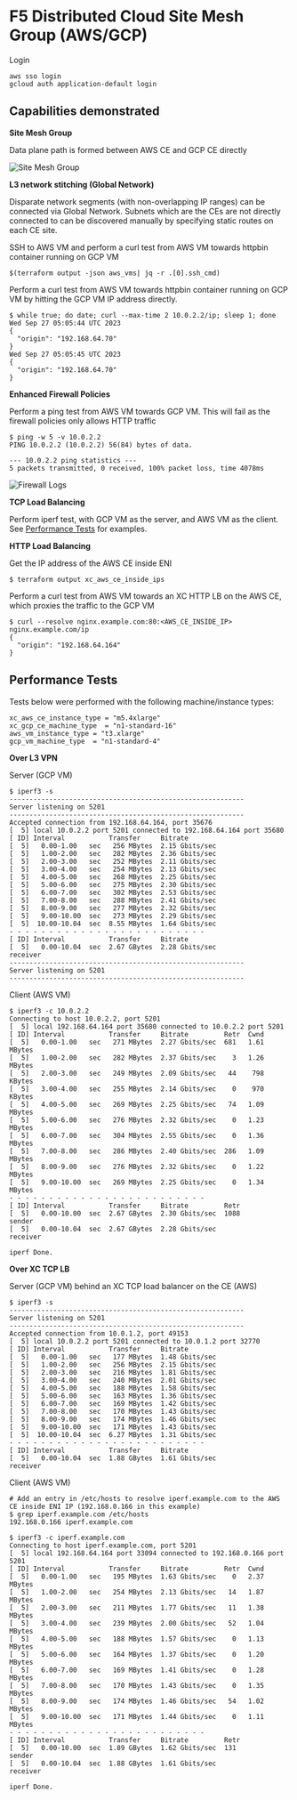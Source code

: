 # F5 Distributed Cloud Site Mesh Group (AWS/GCP)

Login
```
aws sso login
gcloud auth application-default login
```

## Capabilities demonstrated

**Site Mesh Group**

Data plane path is formed between AWS CE and GCP CE directly

![Site Mesh Group](assets/site-mesh-group.png)


**L3 network stitching (Global Network)**

Disparate network segments (with non-overlapping IP ranges) can be connected via Global Network. Subnets which are the CEs are not directly connected to can be discovered manually by specifying static routes on each CE site.

SSH to AWS VM and perform a curl test from AWS VM towards httpbin container running on GCP VM
```
$(terraform output -json aws_vms| jq -r .[0].ssh_cmd)
```

Perform a curl test from AWS VM towards httpbin container running on GCP VM by hitting the GCP VM IP address directly.
```
$ while true; do date; curl --max-time 2 10.0.2.2/ip; sleep 1; done
Wed Sep 27 05:05:44 UTC 2023
{
  "origin": "192.168.64.70"
}
Wed Sep 27 05:05:45 UTC 2023
{
  "origin": "192.168.64.70"
}
```

**Enhanced Firewall Policies**

Perform a ping test from AWS VM towards GCP VM. This will fail as the firewall policies only allows HTTP traffic
```
$ ping -w 5 -v 10.0.2.2
PING 10.0.2.2 (10.0.2.2) 56(84) bytes of data.

--- 10.0.2.2 ping statistics ---
5 packets transmitted, 0 received, 100% packet loss, time 4078ms
```

![Firewall Logs](assets/firewall-logs.png)

**TCP Load Balancing**

Perform iperf test, with GCP VM as the server, and AWS VM as the client. See [Performance Tests](#performance-tests) for examples.

**HTTP Load Balancing**

Get the IP address of the AWS CE inside ENI
```
$ terraform output xc_aws_ce_inside_ips
```

Perform a curl test from AWS VM towards an XC HTTP LB on the AWS CE, which proxies the traffic to the GCP VM
```
$ curl --resolve nginx.example.com:80:<AWS_CE_INSIDE_IP> nginx.example.com/ip
{
  "origin": "192.168.64.164"
}
```

## Performance Tests

Tests below were performed with the following machine/instance types:
```
xc_aws_ce_instance_type = "m5.4xlarge"
xc_gcp_ce_machine_type  = "n1-standard-16"
aws_vm_instance_type = "t3.xlarge"
gcp_vm_machine_type  = "n1-standard-4"
```

**Over L3 VPN**

Server (GCP VM)
```
$ iperf3 -s
-----------------------------------------------------------
Server listening on 5201
-----------------------------------------------------------
Accepted connection from 192.168.64.164, port 35676
[  5] local 10.0.2.2 port 5201 connected to 192.168.64.164 port 35680
[ ID] Interval           Transfer     Bitrate
[  5]   0.00-1.00   sec   256 MBytes  2.15 Gbits/sec
[  5]   1.00-2.00   sec   282 MBytes  2.36 Gbits/sec
[  5]   2.00-3.00   sec   252 MBytes  2.11 Gbits/sec
[  5]   3.00-4.00   sec   254 MBytes  2.13 Gbits/sec
[  5]   4.00-5.00   sec   268 MBytes  2.25 Gbits/sec
[  5]   5.00-6.00   sec   275 MBytes  2.30 Gbits/sec
[  5]   6.00-7.00   sec   302 MBytes  2.53 Gbits/sec
[  5]   7.00-8.00   sec   288 MBytes  2.41 Gbits/sec
[  5]   8.00-9.00   sec   277 MBytes  2.32 Gbits/sec
[  5]   9.00-10.00  sec   273 MBytes  2.29 Gbits/sec
[  5]  10.00-10.04  sec  8.55 MBytes  1.64 Gbits/sec
- - - - - - - - - - - - - - - - - - - - - - - - -
[ ID] Interval           Transfer     Bitrate
[  5]   0.00-10.04  sec  2.67 GBytes  2.28 Gbits/sec                  receiver
-----------------------------------------------------------
Server listening on 5201
-----------------------------------------------------------
```

Client (AWS VM)
```
$ iperf3 -c 10.0.2.2
Connecting to host 10.0.2.2, port 5201
[  5] local 192.168.64.164 port 35680 connected to 10.0.2.2 port 5201
[ ID] Interval           Transfer     Bitrate         Retr  Cwnd
[  5]   0.00-1.00   sec   271 MBytes  2.27 Gbits/sec  681   1.61 MBytes
[  5]   1.00-2.00   sec   282 MBytes  2.37 Gbits/sec    3   1.26 MBytes
[  5]   2.00-3.00   sec   249 MBytes  2.09 Gbits/sec   44    798 KBytes
[  5]   3.00-4.00   sec   255 MBytes  2.14 Gbits/sec    0    970 KBytes
[  5]   4.00-5.00   sec   269 MBytes  2.25 Gbits/sec   74   1.09 MBytes
[  5]   5.00-6.00   sec   276 MBytes  2.32 Gbits/sec    0   1.23 MBytes
[  5]   6.00-7.00   sec   304 MBytes  2.55 Gbits/sec    0   1.36 MBytes
[  5]   7.00-8.00   sec   286 MBytes  2.40 Gbits/sec  286   1.09 MBytes
[  5]   8.00-9.00   sec   276 MBytes  2.32 Gbits/sec    0   1.22 MBytes
[  5]   9.00-10.00  sec   269 MBytes  2.25 Gbits/sec    0   1.34 MBytes
- - - - - - - - - - - - - - - - - - - - - - - - -
[ ID] Interval           Transfer     Bitrate         Retr
[  5]   0.00-10.00  sec  2.67 GBytes  2.30 Gbits/sec  1088             sender
[  5]   0.00-10.04  sec  2.67 GBytes  2.28 Gbits/sec                  receiver

iperf Done.
```

**Over XC TCP LB**

Server (GCP VM) behind an XC TCP load balancer on the CE (AWS)
```
$ iperf3 -s
-----------------------------------------------------------
Server listening on 5201
-----------------------------------------------------------
Accepted connection from 10.0.1.2, port 49153
[  5] local 10.0.2.2 port 5201 connected to 10.0.1.2 port 32770
[ ID] Interval           Transfer     Bitrate
[  5]   0.00-1.00   sec   177 MBytes  1.48 Gbits/sec
[  5]   1.00-2.00   sec   256 MBytes  2.15 Gbits/sec
[  5]   2.00-3.00   sec   216 MBytes  1.81 Gbits/sec
[  5]   3.00-4.00   sec   240 MBytes  2.01 Gbits/sec
[  5]   4.00-5.00   sec   188 MBytes  1.58 Gbits/sec
[  5]   5.00-6.00   sec   163 MBytes  1.36 Gbits/sec
[  5]   6.00-7.00   sec   169 MBytes  1.42 Gbits/sec
[  5]   7.00-8.00   sec   170 MBytes  1.43 Gbits/sec
[  5]   8.00-9.00   sec   174 MBytes  1.46 Gbits/sec
[  5]   9.00-10.00  sec   171 MBytes  1.43 Gbits/sec
[  5]  10.00-10.04  sec  6.27 MBytes  1.31 Gbits/sec
- - - - - - - - - - - - - - - - - - - - - - - - -
[ ID] Interval           Transfer     Bitrate
[  5]   0.00-10.04  sec  1.88 GBytes  1.61 Gbits/sec                  receiver
```

Client (AWS VM)
```
# Add an entry in /etc/hosts to resolve iperf.example.com to the AWS CE inside ENI IP (192.168.0.166 in this example)
$ grep iperf.example.com /etc/hosts
192.168.0.166 iperf.example.com

$ iperf3 -c iperf.example.com
Connecting to host iperf.example.com, port 5201
[  5] local 192.168.64.164 port 33094 connected to 192.168.0.166 port 5201
[ ID] Interval           Transfer     Bitrate         Retr  Cwnd
[  5]   0.00-1.00   sec   195 MBytes  1.63 Gbits/sec    0   2.37 MBytes
[  5]   1.00-2.00   sec   254 MBytes  2.13 Gbits/sec   14   1.87 MBytes
[  5]   2.00-3.00   sec   211 MBytes  1.77 Gbits/sec   11   1.38 MBytes
[  5]   3.00-4.00   sec   239 MBytes  2.00 Gbits/sec   52   1.04 MBytes
[  5]   4.00-5.00   sec   188 MBytes  1.57 Gbits/sec    0   1.13 MBytes
[  5]   5.00-6.00   sec   164 MBytes  1.37 Gbits/sec    0   1.20 MBytes
[  5]   6.00-7.00   sec   169 MBytes  1.41 Gbits/sec    0   1.28 MBytes
[  5]   7.00-8.00   sec   170 MBytes  1.43 Gbits/sec    0   1.35 MBytes
[  5]   8.00-9.00   sec   174 MBytes  1.46 Gbits/sec   54   1.02 MBytes
[  5]   9.00-10.00  sec   171 MBytes  1.44 Gbits/sec    0   1.11 MBytes
- - - - - - - - - - - - - - - - - - - - - - - - -
[ ID] Interval           Transfer     Bitrate         Retr
[  5]   0.00-10.00  sec  1.89 GBytes  1.62 Gbits/sec  131             sender
[  5]   0.00-10.04  sec  1.88 GBytes  1.61 Gbits/sec                  receiver

iperf Done.
```